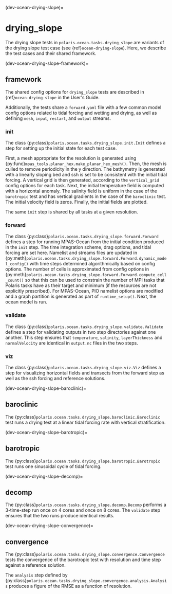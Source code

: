 (dev-ocean-drying-slope)=

# drying_slope

The drying slope tests in `polaris.ocean.tasks.drying_slope` are
variants of the drying slope test case (see {ref}`ocean-drying-slope`).
Here, we describe the test cases and their shared framework.

(dev-ocean-drying-slope-framework)=

## framework

The shared config options for `drying_slope` tests  are described in
{ref}`ocean-drying-slope` in the User's Guide.

Additionally, the tests share a `forward.yaml` file with a few common model
config options related to tidal forcing and wetting and drying, as well as
defining `mesh`, `input`, `restart`, and `output` streams.

### init

The class {py:class}`polaris.ocean.tasks.drying_slope.init.Init`
defines a step for setting up the initial state for each test case.

First, a mesh appropriate for the resolution is generated using
{py:func}`mpas_tools.planar_hex.make_planar_hex_mesh()`.  Then, the mesh is
culled to remove periodicity in the y direction.  The bathymetry is generated
with a linearly sloping bed and ssh is set to be consistent with the initial
tidal forcing. A vertical grid is then generated, according to the
`vertical_grid` config options for each task.  Next, the initial
temperature field is computed with a horizontal anomaly.
The salinity field is uniform in the case of the `barotropic` test and has
vertical gradients in the case of the `baroclinic` test. The initial velocity
field is zeros.  Finally, the initial fields are plotted.
 
The same `init` step is shared by all tasks at a given resolution.

### forward

The class {py:class}`polaris.ocean.tasks.drying_slope.forward.Forward`
defines a step for running MPAS-Ocean from the initial condition produced in
the `init` step.  The time integration scheme, drag options, and tidal forcing
are set here. Namelist and streams files are updated in
{py:meth}`polaris.ocean.tasks.drying_slope.forward.Forward.dynamic_model_config()`
with time steps determined algorithmically based on config options.  The
number of cells is approximated from config options in
{py:meth}`polaris.ocean.tasks.drying_slope.forward.Forward.compute_cell_count()`
so that this can be used to constrain the number of MPI tasks that Polaris
tasks have as their target and minimum (if the resources are not explicitly
prescribed).  For MPAS-Ocean, PIO namelist options are modified and a
graph partition is generated as part of `runtime_setup()`.  Next, the ocean
model is run.

### validate

The class {py:class}`polaris.ocean.tasks.drying_slope.validate.Validate`
defines a step for validating outputs in two step directories against one
another.  This step ensures that `temperature`, `salinity`, `layerThickness`
and `normalVelocity` are identical in `output.nc` files in the two steps.

### viz

The class {py:class}`polaris.ocean.tasks.drying_slope.viz.Viz`
defines a step for visualizing horizontal fields and transects from the
forward step as well as the ssh forcing and reference solutions.

(dev-ocean-drying-slope-baroclinic)=

## baroclinic

The {py:class}`polaris.ocean.tasks.drying_slope.baroclinic.Baroclinic`
test runs a drying test at a linear tidal forcing rate with vertical
stratification.

(dev-ocean-drying-slope-barotropic)=

## barotropic

The {py:class}`polaris.ocean.tasks.drying_slope.barotropic.Barotropic`
test runs one sinusoidal cycle of tidal forcing.

(dev-ocean-drying-slope-decomp)=

## decomp

The {py:class}`polaris.ocean.tasks.drying_slope.decomp.Decomp`
performs a 3-time-step run once on 4 cores and once on 8 cores. The
`validate` step ensures that the two runs produce identical results.

(dev-ocean-drying-slope-convergence)=

## convergence

The {py:class}`polaris.ocean.tasks.drying_slope.convergence.Convergence`
tests the convergence of the barotropic test with resolution and time step
against a reference solution.

The `analysis` step defined by
{py:class}`polaris.ocean.tasks.drying_slope.convergence.analysis.Analysis`
produces a figure of the RMSE as a function of resolution.
